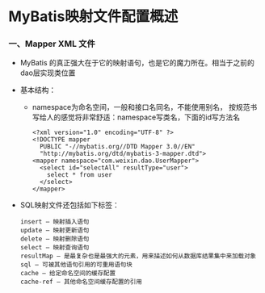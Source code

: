 # MyBatis映射文件配置概述


### 一、Mapper XML 文件

* MyBatis 的真正强大在于它的映射语句，也是它的魔力所在。相当于之前的dao层实现类位置

* 基本结构：

    * namespace为命名空间，一般和接口名同名，不能使用别名， 按规范书写给人的感觉将非常舒适：namespace写类名，下面的id写方法名
    
          <?xml version="1.0" encoding="UTF-8" ?>
          <!DOCTYPE mapper
            PUBLIC "-//mybatis.org//DTD Mapper 3.0//EN"
            "http://mybatis.org/dtd/mybatis-3-mapper.dtd">
          <mapper namespace="com.weixin.dao.UserMapper">
            <select id="selectAll" resultType="user">
              select * from user
            </select>
          </mapper>
          
* SQL映射文件还包括如下标签：

      insert – 映射插入语句
      update – 映射更新语句
      delete – 映射删除语句
      select – 映射查询语句
      resultMap – 是最复杂也是最强大的元素，用来描述如何从数据库结果集中来加载对象
      sql – 可被其他语句引用的可重用语句块
      cache – 给定命名空间的缓存配置
      cache-ref – 其他命名空间缓存配置的引用
